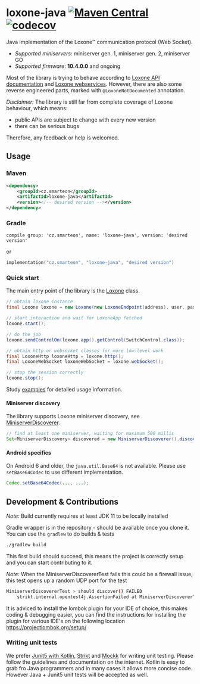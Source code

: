 # loxone-java [![Maven Central](https://maven-badges.herokuapp.com/maven-central/cz.smarteon/loxone-java/badge.svg)](https://maven-badges.herokuapp.com/maven-central/cz-smarteon/loxone-java) [![codecov](https://codecov.io/gh/Smarteon/loxone-java/branch/master/graph/badge.svg)](https://codecov.io/gh/Smarteon/loxone-java)
Java implementation of the Loxone™ communication protocol (Web Socket).

* *Supported miniservers*: miniserver gen. 1, miniserver gen. 2, miniserver GO
* *Supported firmware*: **10.4.0.0** and ongoing

Most of the library is trying to behave according to 
[Loxone API documentation](https://www.loxone.com/enen/kb/api/) 
and [Loxone webservices](https://www.loxone.com/enen/kb/web-services/). 
However, there are also some reverse engineered parts, marked with `@LoxoneNotDocumented` annotation.  

*Disclaimer:*
The library is still far from complete coverage of Loxone behaviour, which means:
* public APIs are subject to change with every new version
* there can be serious bugs 

Therefore, any feedback or help is welcomed.
 
## Usage
### Maven
```xml
<dependency>
    <groupId>cz.smarteon</groupId>
    <artifactId>loxone-java</artifactId>
    <version><!-- desired version --></version>
</dependency>
```

### Gradle
```
compile group: 'cz.smarteon', name: 'loxone-java', version: 'desired version'
```
or
```kotlin
implementation("cz.smarteon", "loxone-java", "desired version")
```

### Quick start
The main entry point of the library is the [Loxone](src/main/java/cz/smarteon/loxone/Loxone.java) class.
```java
// obtain loxone instance
final Loxone loxone = new Loxone(new LoxoneEndpoint(address), user, password, uiPassword);

// start interaction and wait for LoxoneApp fetched
loxone.start();

// do the job
loxone.sendControlOn(loxone.app().getControl(SwitchControl.class));

// obtain http or websocket classes for more low-level work
final LoxoneHttp loxoneHttp = loxone.http();
final LoxoneWebSocket loxoneWebSocket = loxone.webSocket();

// stop the session correctly
loxone.stop();
```
Study [examples](examples) for detailed usage information.

#### Miniserver discovery
The library supports Loxone miniserver discovery, 
see [MiniserverDiscoverer](src/main/java/cz/smarteon/loxone/discovery/MiniserverDiscoverer.java).
```java
// find at least one miniserver, waiting for maximum 500 millis
Set<MiniserverDiscovery> discovered = new MiniserverDiscoverer().discover(1, 500);
```

#### Android specifics
On Android 6 and older, the `java.util.Base64` is not available. Please use `setBase64Codec` to use different implementation. 
```java
Codec.setBase64Codec(..., ...);
```
## Development & Contributions

_Note:_ Build currently requires at least JDK 11 to be locally installed

Gradle wrapper is in the repository - should be available once you clone it. You can use the `gradlew` to do builds & tests

```bash
./gradlew build
```

This first build should succeed, this means the project is correctly setup and you can start contributing to it.

_Note:_ When the MiniserverDiscovererTest fails this could be a firewall issue, this test opens up a random UDP port for 
the test

```bash
MiniserverDiscovererTest > should discover() FAILED
    strikt.internal.opentest4j.AssertionFailed at MiniserverDiscovererTest.kt:31
```

It is adviced to install the lombok plugin for your IDE of choice, this makes coding & debugging easier, you can find the 
instructions for installing the plugin for various IDE's on the following location https://projectlombok.org/setup/

### Writing unit tests
We prefer [Junit5 with Kotlin](https://www.baeldung.com/kotlin/junit-5-kotlin), [Strikt](https://strikt.io/) and [Mockk](https://mockk.io/) for writing unit testing. Please follow the guidelines and documentation on the internet. 
Kotlin is easy to grab fro Java programmers and in many cases it allows more concise code. However Java + Junit5 unit 
tests will be accepted as well.
